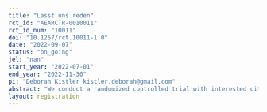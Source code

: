 ```yaml
---
title: "Lasst uns reden"
rct_id: "AEARCTR-0010011"
rct_id_num: "10011"
doi: "10.1257/rct.10011-1.0"
date: "2022-09-07"
status: "on_going"
jel: "nan"
start_year: "2022-07-01"
end_year: "2022-11-30"
pi: "Deborah Kistler kistler.deborah@gmail.com"
abstract: "We conduct a randomized controlled trial with interested citizens to study the effect of conversations with strangers holding different political opinions on affective polarization, trust, and intentions for political participation. In collaboration with the Swiss Society for the Common Good (SGG), we randomly invite interested people to take part in two time-delayed dialogue weekends, and in between the two event weekends, measure their attitudes towards outpartisan voters and individuals with different political opinions, their general trust towards others as well as their trust towards different institutions, and their propensity to engage in different political activities."
layout: registration
---
```


